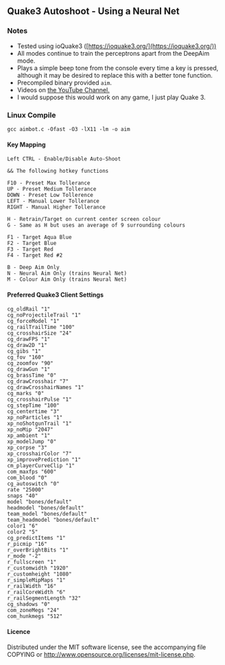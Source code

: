 ## Quake3 Autoshoot - Using a Neural Net

### Notes
- Tested using ioQuake3 ([https://ioquake3.org/](https://ioquake3.org/))
- All modes continue to train the perceptrons apart from the DeepAim mode.
- Plays a simple beep tone from the console every time a key is pressed,
  although it may be desired to replace this with a better tone function.
- Precompiled binary provided `aim`.
- Videos on [the YouTube Channel.](https://www.youtube.com/channel/UCYe31SWsmK3X9H3r1WM6OKQ)
- I would suppose this would work on any game, I just play Quake 3.

### Linux Compile
```gcc aimbot.c -Ofast -O3 -lX11 -lm -o aim```

#### Key Mapping
```
Left CTRL - Enable/Disable Auto-Shoot

&& The following hotkey functions

F10 - Preset Max Tollerance
UP - Preset Medium Tollerance
DOWN - Preset Low Tollerence
LEFT - Manual Lower Tollerance
RIGHT - Manual Higher Tollerance

H - Retrain/Target on current center screen colour
G - Same as H but uses an average of 9 surrounding colours

F1 - Target Aqua Blue
F2 - Target Blue
F3 - Target Red
F4 - Target Red #2

B - Deep Aim Only
N - Neural Aim Only (trains Neural Net)
M - Colour Aim Only (trains Neural Net)
```

#### Preferred Quake3 Client Settings
```
cg_oldRail "1"
cg_noProjectileTrail "1"
cg_forceModel "1"
cg_railTrailTime "100"
cg_crosshairSize "24"
cg_drawFPS "1"
cg_draw2D "1"
cg_gibs "1"
cg_fov "160"
cg_zoomfov "90"
cg_drawGun "1"
cg_brassTime "0"
cg_drawCrosshair "7"
cg_drawCrosshairNames "1"
cg_marks "0"
cg_crosshairPulse "1"
cg_stepTime "100"
cg_centertime "3"
xp_noParticles "1"
xp_noShotgunTrail "1"
xp_noMip "2047"
xp_ambient "1"
xp_modelJump "0"
xp_corpse "3"
xp_crosshairColor "7"
xp_improvePrediction "1"
cm_playerCurveClip "1"
com_maxfps "600"
com_blood "0"
cg_autoswitch "0"
rate "25000"
snaps "40"
model "bones/default"
headmodel "bones/default"
team_model "bones/default"
team_headmodel "bones/default"
color1 "6"
color2 "5"
cg_predictItems "1"
r_picmip "16"
r_overBrightBits "1"
r_mode "-2"
r_fullscreen "1"
r_customwidth "1920"
r_customheight "1080"
r_simpleMipMaps "1"
r_railWidth "16"
r_railCoreWidth "6"
r_railSegmentLength "32"
cg_shadows "0"
com_zoneMegs "24"
com_hunkmegs "512"
```

#### Licence
Distributed under the MIT software license, see the accompanying
file COPYING or http://www.opensource.org/licenses/mit-license.php.

